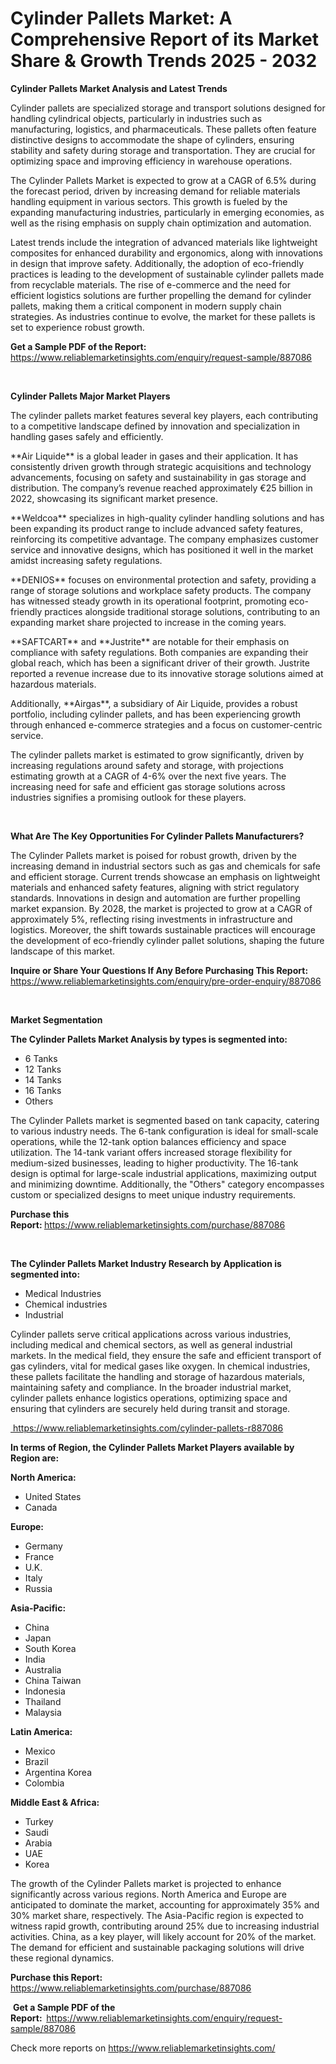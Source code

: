 <p><h1>Cylinder Pallets Market: A Comprehensive Report of its Market Share & Growth Trends 2025 - 2032</h1></p><p><strong>Cylinder Pallets Market Analysis and Latest Trends</strong></p>
<p><p>Cylinder pallets are specialized storage and transport solutions designed for handling cylindrical objects, particularly in industries such as manufacturing, logistics, and pharmaceuticals. These pallets often feature distinctive designs to accommodate the shape of cylinders, ensuring stability and safety during storage and transportation. They are crucial for optimizing space and improving efficiency in warehouse operations.</p><p>The Cylinder Pallets Market is expected to grow at a CAGR of 6.5% during the forecast period, driven by increasing demand for reliable materials handling equipment in various sectors. This growth is fueled by the expanding manufacturing industries, particularly in emerging economies, as well as the rising emphasis on supply chain optimization and automation. </p><p>Latest trends include the integration of advanced materials like lightweight composites for enhanced durability and ergonomics, along with innovations in design that improve safety. Additionally, the adoption of eco-friendly practices is leading to the development of sustainable cylinder pallets made from recyclable materials. The rise of e-commerce and the need for efficient logistics solutions are further propelling the demand for cylinder pallets, making them a critical component in modern supply chain strategies. As industries continue to evolve, the market for these pallets is set to experience robust growth.</p></p>
<p><strong>Get a Sample PDF of the Report:&nbsp;</strong> <a href="https://www.reliablemarketinsights.com/enquiry/request-sample/887086?utm_campaign=2207&utm_medium=2&utm_source=Github&utm_content=ia&utm_term=09042025&utm_id=cylinder-pallets">https://www.reliablemarketinsights.com/enquiry/request-sample/887086</a></p>
<p>&nbsp;</p>
<p><strong>Cylinder Pallets Major Market Players</strong></p>
<p><p>The cylinder pallets market features several key players, each contributing to a competitive landscape defined by innovation and specialization in handling gases safely and efficiently.</p><p>**Air Liquide** is a global leader in gases and their application. It has consistently driven growth through strategic acquisitions and technology advancements, focusing on safety and sustainability in gas storage and distribution. The company’s revenue reached approximately €25 billion in 2022, showcasing its significant market presence.</p><p>**Weldcoa** specializes in high-quality cylinder handling solutions and has been expanding its product range to include advanced safety features, reinforcing its competitive advantage. The company emphasizes customer service and innovative designs, which has positioned it well in the market amidst increasing safety regulations.</p><p>**DENIOS** focuses on environmental protection and safety, providing a range of storage solutions and workplace safety products. The company has witnessed steady growth in its operational footprint, promoting eco-friendly practices alongside traditional storage solutions, contributing to an expanding market share projected to increase in the coming years.</p><p>**SAFTCART** and **Justrite** are notable for their emphasis on compliance with safety regulations. Both companies are expanding their global reach, which has been a significant driver of their growth. Justrite reported a revenue increase due to its innovative storage solutions aimed at hazardous materials.</p><p>Additionally, **Airgas**, a subsidiary of Air Liquide, provides a robust portfolio, including cylinder pallets, and has been experiencing growth through enhanced e-commerce strategies and a focus on customer-centric service.</p><p>The cylinder pallets market is estimated to grow significantly, driven by increasing regulations around safety and storage, with projections estimating growth at a CAGR of 4-6% over the next five years. The increasing need for safe and efficient gas storage solutions across industries signifies a promising outlook for these players.</p></p>
<p>&nbsp;</p>
<p><strong>What Are The Key Opportunities For Cylinder Pallets Manufacturers?</strong></p>
<p><p>The Cylinder Pallets market is poised for robust growth, driven by the increasing demand in industrial sectors such as gas and chemicals for safe and efficient storage. Current trends showcase an emphasis on lightweight materials and enhanced safety features, aligning with strict regulatory standards. Innovations in design and automation are further propelling market expansion. By 2028, the market is projected to grow at a CAGR of approximately 5%, reflecting rising investments in infrastructure and logistics. Moreover, the shift towards sustainable practices will encourage the development of eco-friendly cylinder pallet solutions, shaping the future landscape of this market.</p></p>
<p><strong>Inquire or Share Your Questions If Any Before Purchasing This Report:</strong> <a href="https://www.reliablemarketinsights.com/enquiry/pre-order-enquiry/887086?utm_campaign=2207&utm_medium=2&utm_source=Github&utm_content=ia&utm_term=09042025&utm_id=cylinder-pallets">https://www.reliablemarketinsights.com/enquiry/pre-order-enquiry/887086</a></p>
<p>&nbsp;</p>
<p><strong>Market Segmentation</strong></p>
<p><strong>The Cylinder Pallets Market Analysis by types is segmented into:</strong></p>
<p><ul><li>6 Tanks</li><li>12 Tanks</li><li>14 Tanks</li><li>16 Tanks</li><li>Others</li></ul></p>
<p><p>The Cylinder Pallets market is segmented based on tank capacity, catering to various industry needs. The 6-tank configuration is ideal for small-scale operations, while the 12-tank option balances efficiency and space utilization. The 14-tank variant offers increased storage flexibility for medium-sized businesses, leading to higher productivity. The 16-tank design is optimal for large-scale industrial applications, maximizing output and minimizing downtime. Additionally, the "Others" category encompasses custom or specialized designs to meet unique industry requirements.</p></p>
<p><strong>Purchase this Report:&nbsp;</strong><a href="https://www.reliablemarketinsights.com/purchase/887086?utm_campaign=2207&utm_medium=2&utm_source=Github&utm_content=ia&utm_term=09042025&utm_id=cylinder-pallets">https://www.reliablemarketinsights.com/purchase/887086</a></p>
<p>&nbsp;</p>
<p><strong>The Cylinder Pallets Market Industry Research by Application is segmented into:</strong></p>
<p><ul><li>Medical Industries</li><li>Chemical industries</li><li>Industrial</li></ul></p>
<p><p>Cylinder pallets serve critical applications across various industries, including medical and chemical sectors, as well as general industrial markets. In the medical field, they ensure the safe and efficient transport of gas cylinders, vital for medical gases like oxygen. In chemical industries, these pallets facilitate the handling and storage of hazardous materials, maintaining safety and compliance. In the broader industrial market, cylinder pallets enhance logistics operations, optimizing space and ensuring that cylinders are securely held during transit and storage.</p></p>
<p><a href="https://www.reliablemarketinsights.com/cylinder-pallets-r887086?utm_campaign=2207&utm_medium=2&utm_source=Github&utm_content=ia&utm_term=09042025&utm_id=cylinder-pallets">&nbsp;https://www.reliablemarketinsights.com/cylinder-pallets-r887086</a></p>
<p><strong>In terms of Region, the Cylinder Pallets Market Players available by Region are:</strong></p>
<p>
    <p> <strong> North America: </strong>
        <ul>
            <li>United States</li>
            <li>Canada</li>
        </ul>
        </p> 
    <p> <strong> Europe: </strong>
        <ul>
            <li>Germany</li>
            <li>France</li>
            <li>U.K.</li>
            <li>Italy</li>
            <li>Russia</li>
        </ul>
        </p> 
    <p> <strong> Asia-Pacific: </strong>
        <ul>
            <li>China</li>
            <li>Japan</li>
            <li>South Korea</li>
            <li>India</li>
            <li>Australia</li>
            <li>China Taiwan</li>
            <li>Indonesia</li>
            <li>Thailand</li>
            <li>Malaysia</li>
        </ul>
        </p> 
    <p> <strong> Latin America: </strong>
        <ul>
            <li>Mexico</li>
            <li>Brazil</li>
            <li>Argentina Korea</li>
            <li>Colombia</li>
        </ul>
        </p> 
    <p> <strong> Middle East & Africa: </strong>
        <ul>
            <li>Turkey</li>
            <li>Saudi</li>
            <li>Arabia</li>
            <li>UAE</li>
            <li>Korea</li>
        </ul>
    </p>
    </p>
<p><p>The growth of the Cylinder Pallets market is projected to enhance significantly across various regions. North America and Europe are anticipated to dominate the market, accounting for approximately 35% and 30% market share, respectively. The Asia-Pacific region is expected to witness rapid growth, contributing around 25% due to increasing industrial activities. China, as a key player, will likely account for 20% of the market. The demand for efficient and sustainable packaging solutions will drive these regional dynamics.</p></p>
<p><strong>Purchase this Report: </strong><a href="https://www.reliablemarketinsights.com/purchase/887086?utm_campaign=2207&utm_medium=2&utm_source=Github&utm_content=ia&utm_term=09042025&utm_id=cylinder-pallets">https://www.reliablemarketinsights.com/purchase/887086</a></p>
<p>&nbsp;<strong>Get a Sample PDF of the Report:&nbsp;&nbsp;</strong><a href="https://www.reliablemarketinsights.com/enquiry/request-sample/887086?utm_campaign=2207&utm_medium=2&utm_source=Github&utm_content=ia&utm_term=09042025&utm_id=cylinder-pallets">https://www.reliablemarketinsights.com/enquiry/request-sample/887086</a></p>
<p><strong></strong></p>
<p>Check more reports on <a href="https://www.reliablemarketinsights.com/?utm_campaign=2207&utm_medium=2&utm_source=Github&utm_content=ia&utm_term=09042025&utm_id=cylinder-pallets">https://www.reliablemarketinsights.com/</a></p>